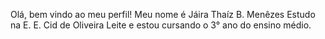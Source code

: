 Olá, bem vindo ao meu perfil!
Meu nome é Jáira Thaíz B. Menêzes
Estudo na E. E. Cid de Oliveira Leite e estou cursando o 3° ano do ensino médio.
